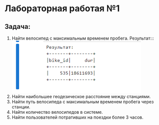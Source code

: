 # Лабораторная работая №1
## Задача: 
1. Найти велосипед с максимальным временем пробега.
Результат:::
![График](https://github.com/BandooSs/Big_data_2023/blob/main/LR_1/images/1.png)
3. Найти наибольшее геодезическое расстояние между станциями.
4. Найти путь велосипеда с максимальным временем пробега через станции.
5. Найти количество велосипедов в системе.
6. Найти пользователей потративших на поездки более 3 часов.




